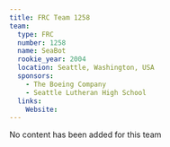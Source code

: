 ```yaml
---
title: FRC Team 1258
team:
  type: FRC
  number: 1258
  name: SeaBot
  rookie_year: 2004
  location: Seattle, Washington, USA
  sponsors:
    - The Boeing Company
    - Seattle Lutheran High School
  links:
    Website: 
---
```

No content has been added for this team